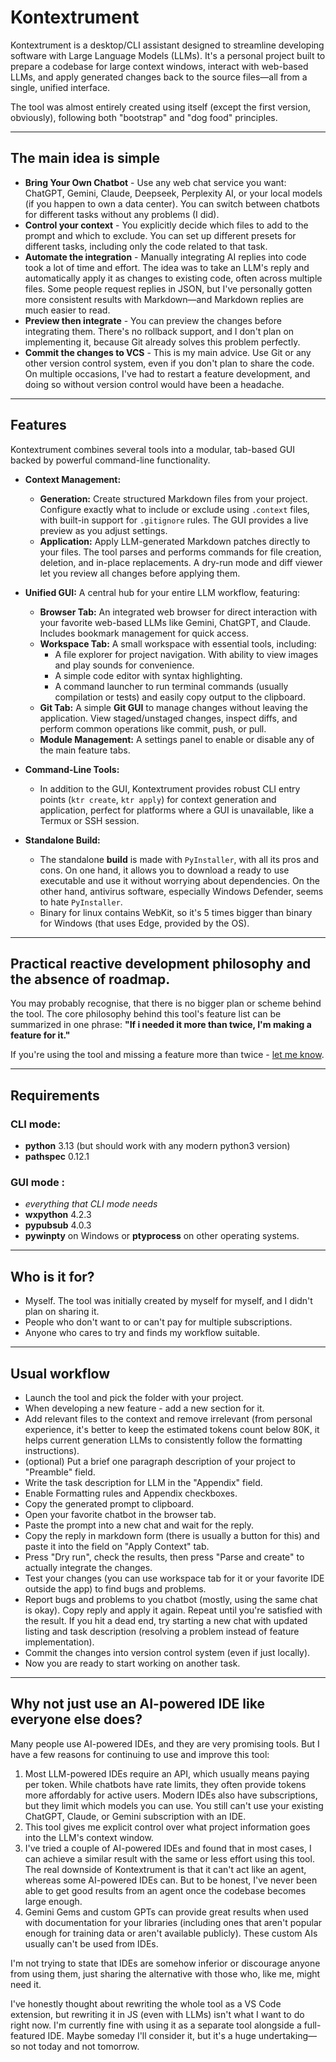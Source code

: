 # Kontextrument

Kontextrument is a desktop/CLI assistant designed to streamline developing software with Large Language Models (LLMs). It's a personal project built to prepare a codebase for large context windows, interact with web-based LLMs, and apply generated changes back to the source files—all from a single, unified interface.

The tool was almost entirely created using itself (except the first version, obviously), following both "bootstrap" and "dog food" principles.

---

## The main idea is simple

* **Bring Your Own Chatbot** - Use any web chat service you want: ChatGPT, Gemini, Claude, Deepseek, Perplexity AI, or your local models (if you happen to own a data center). You can switch between chatbots for different tasks without any problems (I did).
* **Control your context** - You explicitly decide which files to add to the prompt and which to exclude. You can set up different presets for different tasks, including only the code related to that task.
* **Automate the integration** - Manually integrating AI replies into code took a lot of time and effort. The idea was to take an LLM's reply and automatically apply it as changes to existing code, often across multiple files. Some people request replies in JSON, but I've personally gotten more consistent results with Markdown—and Markdown replies are much easier to read.
* **Preview then integrate** - You can preview the changes before integrating them. There's no rollback support, and I don't plan on implementing it, because Git already solves this problem perfectly.
* **Commit the changes to VCS** - This is my main advice. Use Git or any other version control system, even if you don't plan to share the code. On multiple occasions, I've had to restart a feature development, and doing so without version control would have been a headache.

---

## Features

Kontextrument combines several tools into a modular, tab-based GUI backed by powerful command-line functionality.

* **Context Management:**
    * **Generation:** Create structured Markdown files from your project. Configure exactly what to include or exclude using `.context` files, with built-in support for `.gitignore` rules. The GUI provides a live preview as you adjust settings.
    * **Application:** Apply LLM-generated Markdown patches directly to your files. The tool parses and performs commands for file creation, deletion, and in-place replacements. A dry-run mode and diff viewer let you review all changes before applying them.

* **Unified GUI:** A central hub for your entire LLM workflow, featuring:
    * **Browser Tab:** An integrated web browser for direct interaction with your favorite web-based LLMs like Gemini, ChatGPT, and Claude. Includes bookmark management for quick access.
    * **Workspace Tab:** A small workspace with essential tools, including:
        * A file explorer for project navigation. With ability to view images and play sounds for convenience.
        * A simple code editor with syntax highlighting.
        * A command launcher to run terminal commands (usually compilation or tests) and easily copy output to the clipboard.
    * **Git Tab:** A simple **Git GUI** to manage changes without leaving the application. View staged/unstaged changes, inspect diffs, and perform common operations like commit, push, or pull.
    * **Module Management:** A settings panel to enable or disable any of the main feature tabs.

* **Command-Line Tools:**
    * In addition to the GUI, Kontextrument provides robust CLI entry points (`ktr create`, `ktr apply`) for context generation and application, perfect for platforms where a GUI is unavailable, like a Termux or SSH session.

* **Standalone Build:**
    * The standalone **build** is made with `PyInstaller`, with all its pros and cons. On one hand, it allows you to download a ready to use executable and use it without worrying about dependencies. On the other hand, antivirus software, especially Windows Defender, seems to hate `PyInstaller`.
    * Binary for linux contains WebKit, so it's 5 times bigger than binary for Windows (that uses Edge, provided by the OS).

---

## Practical reactive development philosophy and the absence of roadmap.

You may probably recognise, that there is no bigger plan or scheme behind the tool.
The core philosophy behind this tool's feature list can be summarized in one phrase:
**"If i needed it more than twice, I'm making a feature for it."**

If you're using the tool and missing a feature more than twice - [let me know](https://github.com/VP-Project/kontextrument/issues).

---

## Requirements

### CLI mode:
- **python** 3.13 (but should work with any modern python3 version)
- **pathspec** 0.12.1
### GUI mode :
- *everything that CLI mode needs*
- **wxpython** 4.2.3
- **pypubsub** 4.0.3
-  **pywinpty** on Windows or **ptyprocess** on other operating systems.

---

## Who is it for?

- Myself. The tool was initially created by myself for myself, and I didn't plan on sharing it.
- People who don't want to or can't pay for multiple subscriptions.
- Anyone who cares to try and finds my workflow suitable.

---

## Usual workflow

- Launch the tool and pick the folder with your project.
- When developing a new feature - add a new section for it.
- Add relevant files to the context and remove irrelevant (from personal experience, it's better to keep the estimated tokens count below 80K, it helps current generation LLMs to consistently follow the formatting instructions).
- (optional) Put a brief one paragraph description of your project to "Preamble" field.
- Write the task description for LLM in the "Appendix" field.
- Enable Formatting rules and Appendix checkboxes.
- Copy the generated prompt to clipboard.
- Open your favorite chatbot in the browser tab.
- Paste the prompt into a new chat and wait for the reply.
- Copy the reply in markdown form (there is usually a button for this) and paste it into the field on "Apply Context" tab.
- Press "Dry run", check the results, then press "Parse and create" to actually integrate the changes.
- Test your changes (you can use workspace tab for it or your favorite IDE outside the app) to find bugs and problems.
- Report bugs and problems to you chatbot (mostly, using the same chat is okay). Copy reply and apply it again. Repeat until you're satisfied with the result. If you hit a dead end, try starting a new chat with updated listing and task description (resolving a problem instead of feature implementation).
- Commit the changes into version control system (even if just locally).
- Now you are ready to start working on another task.

---

## Why not just use an AI-powered IDE like everyone else does?

Many people use AI-powered IDEs, and they are very promising tools. But I have a few reasons for continuing to use and improve this tool:

1.  Most LLM-powered IDEs require an API, which usually means paying per token. While chatbots have rate limits, they often provide tokens more affordably for active users. Modern IDEs also have subscriptions, but they limit which models you can use. You still can't use your existing ChatGPT, Claude, or Gemini subscription with an IDE.
2.  This tool gives me explicit control over what project information goes into the LLM's context window.
3.  I've tried a couple of AI-powered IDEs and found that in most cases, I can achieve a similar result with the same or less effort using this tool. The real downside of Kontextrument is that it can't act like an agent, whereas some AI-powered IDEs can. But to be honest, I've never been able to get good results from an agent once the codebase becomes large enough.
4.  Gemini Gems and custom GPTs can provide great results when used with documentation for your libraries (including ones that aren't popular enough for training data or aren't available publicly). These custom AIs usually can't be used from IDEs.

I'm not trying to state that IDEs are somehow inferior or discourage anyone from using them, just sharing the alternative with those who, like me, might need it.

I've honestly thought about rewriting the whole tool as a VS Code extension, but rewriting it in JS (even with LLMs) isn't what I want to do right now. I'm currently fine with using it as a separate tool alongside a full-featured IDE. Maybe someday I'll consider it, but it's a huge undertaking—so not today and not tomorrow.
